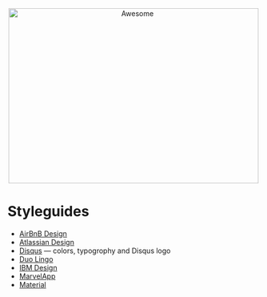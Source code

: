 <div align="center">
<img width="500" height="350" src="https://gitcdn.xyz/repo/sindresorhus/awesome/master/media/logo.svg" alt="Awesome">
</div>

# Styleguides

- [AirBnB Design](https://airbnb.design)
- [Atlassian Design](https://atlassian.design/)
- [Disqus](https://disqus.com/pages/style-guide/) &mdash; colors, typogrophy and Disqus logo
- [Duo Lingo](https://www.duolingo.com/design/)
- [IBM Design](https://www.ibm.com/design/language/resources/)
- [MarvelApp](https://marvelapp.com/styleguide/overview/introduction)
- [Material](https://material.io/design)

